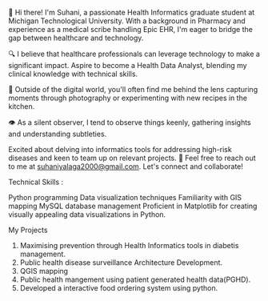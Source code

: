 👋 Hi there! I'm Suhani, a passionate Health Informatics graduate student at Michigan Technological University. With a background in Pharmacy and experience as a medical scribe handling Epic EHR, I'm eager to bridge the gap between healthcare and technology.

🔍 I believe that healthcare professionals can leverage technology to make a significant impact. Aspire to become a Health Data Analyst, blending my clinical knowledge with technical skills.

📸 Outside of the digital world, you'll often find me behind the lens capturing moments through photography or experimenting with new recipes in the kitchen.

👁️ As a silent observer, I tend to observe things keenly, gathering insights and understanding subtleties.

Excited about delving into informatics tools for addressing high-risk diseases and keen to team up on relevant projects.
📧 Feel free to reach out to me at suhaniyalaga2000@gmail.com. Let's connect and collaborate!

Technical Skills :

Python programming
Data visualization techniques
Familiarity with GIS mapping
MySQL database management
Proficient in Matplotlib for creating visually appealing data visualizations in Python.

My Projects 
1. Maximising prevention through Health Informatics tools in diabetis management.
2. Public health disease surveillance Architecture Development.
3. QGIS mapping 
4. Public health mangement using patient generated health data(PGHD).
5. Developed a interactive food ordering system using python.



